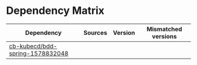 # Dependency Matrix

Dependency | Sources | Version | Mismatched versions
---------- | ------- | ------- | -------------------
[cb-kubecd/bdd-spring-1578832048](https://github.com/cb-kubecd/bdd-spring-1578832048.git) |  | []() | 
